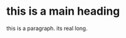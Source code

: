 <html>
    <body>
        <h1>this is a main heading</h1>
        <p>this is a paragraph.
        its real long. </p>
    </body>
</html>
